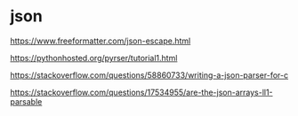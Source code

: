 # json


https://www.freeformatter.com/json-escape.html


https://pythonhosted.org/pyrser/tutorial1.html

https://stackoverflow.com/questions/58860733/writing-a-json-parser-for-c

https://stackoverflow.com/questions/17534955/are-the-json-arrays-ll1-parsable
